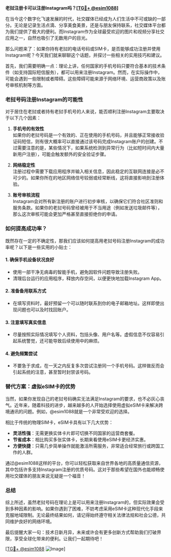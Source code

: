 **老挝注册卡可以注册Instagram吗？[[TG💪+ @esim1088](https://t.me/s/esim1088)]**

在当今这个数字化飞速发展的时代，社交媒体已经成为人们生活中不可或缺的一部分。无论是记录生活点滴、分享美食美景，还是与朋友保持联系，社交媒体平台都为我们提供了极大的便利。而Instagram作为全球最受欢迎的图片和视频分享社交应用之一，自然也吸引了无数用户的目光。

那么问题来了：如果你持有老挝的电话号码或SIM卡，是否能够成功注册并使用Instagram呢？今天我们就来聊聊这个话题，并探讨一些相关的实用技巧和建议。

首先，我们需要明确一点：理论上讲，任何国家的手机号码只要符合基本的技术条件（如支持国际短信服务），都可以用来注册Instagram。然而，在实际操作中，可能会遇到一些限制或者障碍。这些障碍可能来源于网络环境、运营商政策以及账号审核机制等方面。

### 老挝号码注册Instagram的可能性

对于居住在老挝或者持有老挝手机号的人来说，能否顺利注册Instagram主要取决于以下几个因素：

1. **手机号的有效性**  
   如果你的老挝号码是一个有效的、正在使用的手机号码，并且能够正常接收验证码短信，则有很大概率可以直接通过该号码完成Instagram账户的创建。不过需要注意的是，某些情况下，如果系统检测到异常行为（比如短时间内大量新用户注册），可能会触发额外的安全验证步骤。

2. **网络稳定性**  
   注册过程中需要下载应用程序并输入相关信息，因此稳定的互联网连接是必不可少的。如果你所在的地区网络信号较弱或经常断线，这将直接影响到注册体验。

3. **账号审核流程**  
   Instagram会对所有新注册的账户进行初步审核，以确保它们符合社区准则和服务条款。如果你的老挝号码曾经被用于不当用途（例如发送垃圾邮件等），那么这次审核可能会更加严格甚至直接拒绝你的申请。

### 如何提高成功率？

既然存在一定的不确定性，那我们应该如何提高用老挝号码注册Instagram的成功率呢？以下是一些实用的小贴士：

#### 1. 确保手机设备状况良好
- 使用一部干净无病毒的智能手机，避免因软件问题导致注册失败。
- 清理后台运行的应用程序，释放内存空间，以便更快地加载Instagram App。

#### 2. 准备备用联系方式
- 在填写资料时，最好预留一个可以随时联系到你的电子邮箱地址。这样即使出现问题也可以及时找回账户。

#### 3. 注意填写真实信息
- 尽量按照实际情况填写个人资料，包括头像、用户名等。虚假信息不仅容易引起系统警觉，还可能导致后续使用中的麻烦。

#### 4. 避免频繁尝试
- 不要急于求成，在一天之内反复多次尝试注册同一个手机号码。这样做反而会引起系统的注意，甚至暂时封禁该号码。

### 替代方案：虚拟eSIM卡的优势

当然，如果你发现自己的老挝号码确实无法满足Instagram的要求，也不必灰心丧气。近年来，随着科技的进步，越来越多的人开始选择使用虚拟eSIM卡来解决跨境通讯的问题。例如，@esim1088就是一个非常受欢迎的选择。

相比于传统的物理SIM卡，eSIM卡具有以下几大优势：

- **灵活性强**：无需更换实体卡片即可切换不同国家的运营商套餐。
- **节省成本**：相比购买多张实体卡，长期来看使用eSIM卡更经济实惠。
- **方便快捷**：只需几步简单操作就能激活所需服务，非常适合经常旅行或跨国工作的人群。

通过@esim1088这样的平台，你可以轻松获取来自世界各地的高质量通信资源，其中包括许多支持Instagram注册的优质号码。这对于那些希望在国外也能顺畅使用社交媒体的朋友来说无疑是一个福音！

### 总结

综上所述，虽然老挝号码在理论上是可以用来注册Instagram的，但实际效果会受到多种因素的影响。如果你遇到了困难，不妨考虑采用eSIM卡这种现代化手段来克服地域限制。无论最终结果如何，请记得始终遵守相关法律法规和社会公德，共同维护良好的网络环境。

最后提醒大家一句：技术日新月异，未来或许会有更多创新方式帮助我们打破界限，享受全球化带来的便利。让我们一起期待吧！

[[TG💪+ @esim1088](https://t.me/s/esim1088) ![Image](https://i.postimg.cc/4NQfJmqS/Snipaste-2025-05-13-00-14-12.png)]